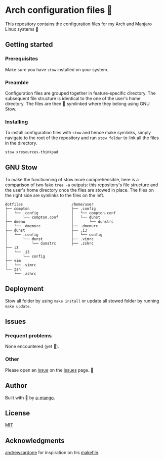 # Arch configuration files 📘

This repository contains the configuration files for my Arch and Manjaro Linux systems 🐧

## Getting started

### Prerequisites

Make sure you have ```stow``` installed on your system.

### Preamble

Configuration files are grouped together in feature-specific directory. The subsequent file structure is identical to the one of the user's home directory. The files are then 🔗 symlinked where they belong using GNU Stow.

### Installing

To install configuration files with ```stow```  and hence make symlinks, simply navigate to the root of the repository and run ```stow folder``` to link all the files in the directory.
```bash
stow xresources-thinkpad
```

## GNU Stow

To make the functionning of stow more comprehensible, here is a comparison of two fake ```tree -a``` outputs: this repository's file structure and the user's home directory once the files are stowed in place. The files on the right side are symlinks to the files on the left.

```
dotfiles                      /home/user
├── compton                   ├── .config 
│   └── .config               │   └── compton.conf
│       └── compton.conf      │   └── dunst
├── dmenu                     │       └── dunstrc
│   └── .dmenurc              ├── .dmenurc
├── dunst                     ├── .i3       
│   └── .config               │   └── config
│       └── dunst             ├── .vimrc
│           └── dunstrc       ├── .zshrc
├── i3
│   └── .i3
│       └── config
├── vim
│   └── .vimrc
└── zsh
    └── .zshrc
```

## Deployment

Stow all folder by using ```make install``` or update all stowed folder by running ```make update```.

## Issues

### Frequent problems
None encountered (yet 🎲).

### Other

Please open an [issue](https://github.com/a-mango/dotfiles/issues/new) on the [issues](https://github.com/a-mango/dotfiles/issues) page. 🐛

## Author
Built with 💙 by [a-mango](https://github.com/a-mango).

## License

[MIT](https://github.com/a-mango/dotfiles/blob/master/LICENSE)

## Acknowledgments

[andrewsardone](https://github.com/andrewsardone) for inspiration on his [makefile](https://github.com/andrewsardone/dotfiles/blob/master/Makefile).